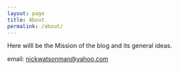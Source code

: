```yaml
---
layout: page
title: About
permalink: /about/
---
```


Here willl be the Mission of the blog and its general ideas.

email: nickwatsonman@yahoo.com
